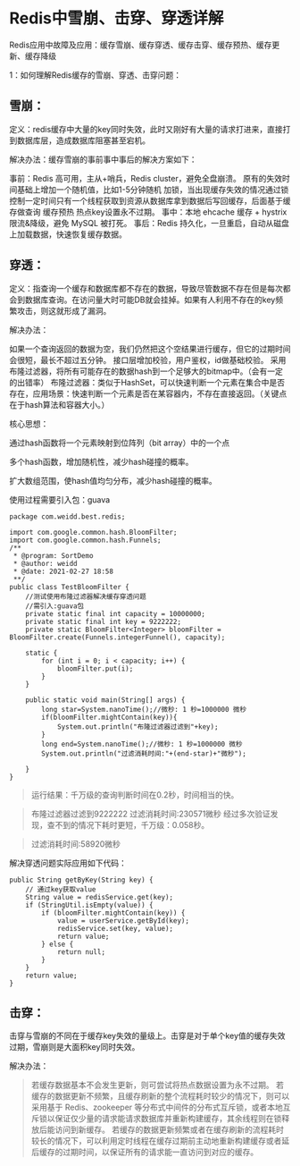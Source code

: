 # Redis中雪崩、击穿、穿透详解
Redis应用中故障及应用：缓存雪崩、缓存穿透、缓存击穿、缓存预热、缓存更新、缓存降级

1：如何理解Redis缓存的雪崩、穿透、击穿问题：
## 雪崩：
定义：redis缓存中大量的key同时失效，此时又刚好有大量的请求打进来，直接打到数据库层，造成数据库阻塞甚至宕机。

解决办法：缓存雪崩的事前事中事后的解决方案如下：

事前：Redis 高可用，主从+哨兵，Redis cluster，避免全盘崩溃。
原有的失效时间基础上增加一个随机值，比如1-5分钟随机
加锁，当出现缓存失效的情况通过锁控制一定时间只有一个线程获取到资源从数据库拿到数据后写回缓存，后面基于缓存做查询
缓存预热
热点key设置永不过期。
事中：本地 ehcache 缓存 + hystrix 限流&降级，避免 MySQL 被打死。
事后：Redis 持久化，一旦重启，自动从磁盘上加载数据，快速恢复缓存数据。

## 穿透：
定义：指查询一个缓存和数据库都不存在的数据，导致尽管数据不存在但是每次都会到数据库查询。在访问量大时可能DB就会挂掉。如果有人利用不存在的key频繁攻击，则这就形成了漏洞。

解决办法：

如果一个查询返回的数据为空，我们仍然把这个空结果进行缓存，但它的过期时间会很短，最长不超过五分钟。
接口层增加校验，用户鉴权，id做基础校验。
采用布隆过滤器，将所有可能存在的数据hash到一个足够大的bitmap中。（会有一定的出错率）
布隆过滤器：类似于HashSet，可以快速判断一个元素在集合中是否存在，应用场景：快速判断一个元素是否在某容器内，不存在直接返回。（关键点在于hash算法和容器大小。）

核心思想：

通过hash函数将一个元素映射到位阵列（bit array）中的一个点

多个hash函数，增加随机性，减少hash碰撞的概率。

扩大数组范围，使hash值均匀分布，减少hash碰撞的概率。

使用过程需要引入包：guava
```
package com.weidd.best.redis;
 
import com.google.common.hash.BloomFilter;
import com.google.common.hash.Funnels;
/**
 * @program: SortDemo
 * @author: weidd
 * @date: 2021-02-27 18:58
 **/
public class TestBloomFilter {
    //测试使用布隆过滤器解决缓存穿透问题
    //需引入:guava包
    private static final int capacity = 10000000;
    private static final int key = 9222222;
    private static BloomFilter<Integer> bloomFilter = BloomFilter.create(Funnels.integerFunnel(), capacity);
 
    static {
        for (int i = 0; i < capacity; i++) {
            bloomFilter.put(i);
        }
    }
 
    public static void main(String[] args) {
        long star=System.nanoTime();//微秒: 1 秒=1000000 微秒
        if(bloomFilter.mightContain(key)){
            System.out.println("布隆过滤器过滤到"+key);
        }
        long end=System.nanoTime();//微秒: 1 秒=1000000 微秒
        System.out.println("过滤消耗时间:"+(end-star)+"微秒");
 
    }
}
```
> 运行结果：千万级的查询判断时间在0.2秒，时间相当的快。

> 布隆过滤器过滤到9222222
> 过滤消耗时间:230571微秒
> 经过多次验证发现，查不到的情况下耗时更短，千万级：0.058秒。
 
> 过滤消耗时间:58920微秒

解决穿透问题实际应用如下代码：

```
public String getByKey(String key) {
    // 通过key获取value
    String value = redisService.get(key);
    if (StringUtil.isEmpty(value)) {
        if (bloomFilter.mightContain(key)) {
            value = userService.getById(key);
            redisService.set(key, value);
            return value;
        } else {
            return null;
        }
    }
    return value;
}
```
## 击穿：

击穿与雪崩的不同在于缓存key失效的量级上。击穿是对于单个key值的缓存失效过期，雪崩则是大面积key同时失效。

解决办法：

> 若缓存数据基本不会发生更新，则可尝试将热点数据设置为永不过期。
若缓存的数据更新不频繁，且缓存刷新的整个流程耗时较少的情况下，则可以采用基于 Redis、zookeeper 等分布式中间件的分布式互斥锁，或者本地互斥锁以保证仅少量的请求能请求数据库并重新构建缓存，其余线程则在锁释放后能访问到新缓存。
若缓存的数据更新频繁或者在缓存刷新的流程耗时较长的情况下，可以利用定时线程在缓存过期前主动地重新构建缓存或者延后缓存的过期时间，以保证所有的请求能一直访问到对应的缓存。
